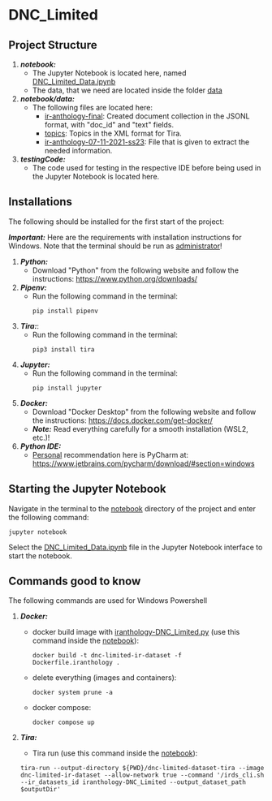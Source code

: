 # DNC_Limited

## Project Structure

1. ***notebook:***
    - The Jupyter Notebook is located here, named [DNC_Limited_Data.ipynb](notebook/DNC_Limited_Data.ipynb)
    - The data, that we need are located inside the folder [data](notebook/data)
2. ***notebook/data:***
   - The following files are located here:
     * [ir-anthology-final](notebook/data/ir-anthology-07-11-2021-ss23.jsonl): Created document collection in the JSONL format, with "doc_id" and "text" fields.
     * [topics](notebook/data/topics.xml): Topics in the XML format for Tira.
     * [ir-anthology-07-11-2021-ss23](notebook/data/ir-anthology-07-11-2021-ss23.jsonl): File that is given to extract the needed information.
3. ***testingCode:***
   - The code used for testing in the respective IDE before being used in the Jupyter Notebook is located here.

## Installations

The following should be installed for the first start of the project:

***Important:*** Here are the requirements with installation instructions for Windows. Note that the terminal should be run as <ins>administrator</ins>!
1. ***Python:***
   - Download "Python" from the following website and follow the instructions: https://www.python.org/downloads/
2. ***Pipenv:***
   - Run the following command in the terminal:
     ```
     pip install pipenv
     ```
3. ***Tira:***:
   - Run the following command in the terminal:
     ```
     pip3 install tira
     ```
3. ***Jupyter:***
   - Run the following command in the terminal:
      ```
      pip install jupyter
      ```
4. ***Docker:***
   - Download "Docker Desktop" from the following website and follow the instructions: https://docs.docker.com/get-docker/
   - ***Note:*** Read everything carefully for a smooth installation (WSL2, etc.)!
5. ***Python IDE:***
   - <ins>Personal</ins> recommendation here is PyCharm at: https://www.jetbrains.com/pycharm/download/#section=windows 

## Starting the Jupyter Notebook
Navigate in the terminal to the [notebook](notebook/) directory of the project and enter the following command:
```
jupyter notebook
```
Select the [DNC_Limited_Data.ipynb](notebook/DNC_Limited_Data.ipynb) file in the Jupyter Notebook interface to start the notebook.

## Commands good to know
The following commands are used for Windows Powershell
1. ***Docker:***
    - docker build image with [iranthology-DNC_Limited.py](notebook/iranthology-DNC_Limited.py) (use this command inside the [notebook](notebook/)):
        ```
        docker build -t dnc-limited-ir-dataset -f Dockerfile.iranthology .
        ```
    - delete everything (images and containers):
        ```
        docker system prune -a
        ```
    - docker compose:
        ```
        docker compose up
        ```

2. ***Tira:***
    - Tira run (use this command inside the [notebook](notebook/)):
    ```
    tira-run --output-directory ${PWD}/dnc-limited-dataset-tira --image dnc-limited-ir-dataset --allow-network true --command '/irds_cli.sh --ir_datasets_id iranthology-DNC_Limited --output_dataset_path $outputDir'
    ```